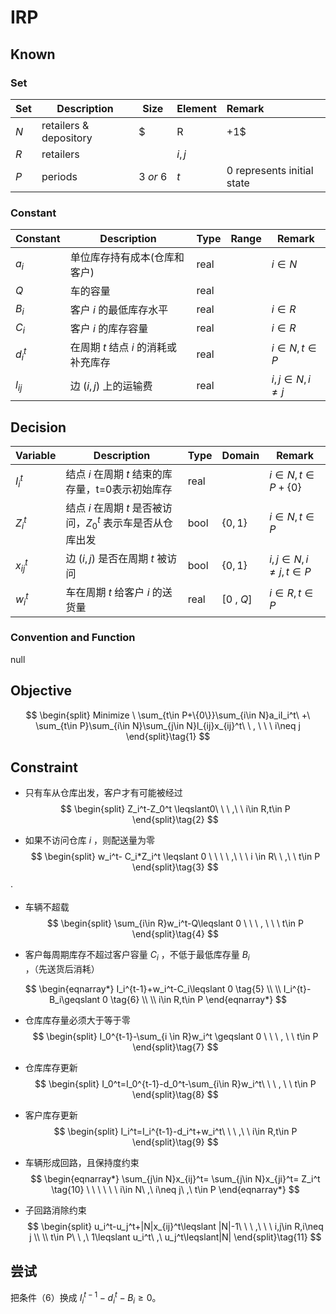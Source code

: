 # IRP

## Known

### Set

| Set | Description                   | Size        | Element         | Remark                                                         |
| ---- | ---------------------- | ----------- | ------------ | :----------------------------------------------------------- |
| $N$ | retailers & depository | $|R|+1$ | $i, j$ | 0 represents depository |
| $R$ | retailers |  | $i,j$ |  |
| $P$ | periods | $3\ or \ 6$ | $t$ | 0 represents initial state |

### Constant

| Constant | Description                          | Type | Range | Remark             |
| -------- | ------------------------------------ | ---- | ----- | ------------------ |
| $a_i$    | 单位库存持有成本(仓库和客户)         | real |       | $i\in N$           |
| $Q$      | 车的容量                             | real |       |                    |
| $B_i$    | 客户 $i$ 的最低库存水平              | real |       | $i\in R$           |
| $C_i$    | 客户 $i$ 的库存容量                  | real |       | $i\in R$           |
| $d_i^t$  | 在周期 $t$ 结点 $i$ 的消耗或补充库存 | real |       | $i\in N,t\in P$    |
| $l_{ij}$ | 边 $(i,j)$ 上的运输费                | real |       | $i,j\in N,i\neq j$ |


## Decision

| Variable     | Description                                                | Type | Domain     | Remark                                                     |
| -------------- | ------------------------------------------------------------ | ---- | ------------- | ------------------------------------------------------------ |
| $I_i^t$ | 结点 $i$ 在周期 $t$ 结束的库存量，t=0表示初始库存 | real |  | $i\in N,t\in P+\{0\}$ |
| $Z_i^t$ | 结点 $i$ 在周期 $t$ 是否被访问，$Z_0^t$ 表示车是否从仓库出发 | bool | $\{0,1\}$ | $i\in N,t\in P$ |
| $x_{ij}^t$ | 边 $(i,j)$ 是否在周期 $t$ 被访问 | bool | $\{0,1\}$ | $i,j \in N,i\neq j,t\in P$ |
| $w_i^t$ | 车在周期 $t$ 给客户 $i$ 的送货量 | real | $[0\ , \ Q]$ | $i\in R,t\in P$ |

### Convention and Function

null


## Objective

$$
\begin{split}
Minimize \  \sum_{t\in P+\{0\}}\sum_{i\in N}a_iI_i^t\ +\ \sum_{t\in P}\sum_{i\in N}\sum_{j\in N}l_{ij}x_{ij}^t\ \ , \ \ \ i\neq j
\end{split}\tag{1}
$$

## Constraint

- 只有车从仓库出发，客户才有可能被经过
  $$
  \begin{split}
  Z_i^t-Z_0^t \leqslant0\ \ \ ,\ \ i\in R,t\in P
  \end{split}\tag{2}
  $$




- 如果不访问仓库 $i$ ，则配送量为零
  $$
  \begin{split}
  w_i^t- C_i*Z_i^t \leqslant 0 \ \ \ \ ,\ \ \ i \in R\ \ ,\ \ t\in P
  \end{split}\tag{3}
  $$


·

- 车辆不超载
  $$
  \begin{split}
  \sum_{i\in R}w_i^t-Q\leqslant 0 \ \ \ , \ \ \ t\in P
  \end{split}\tag{4}
  $$

- 客户每周期库存不超过客户容量 $C_i$ ，不低于最低库存量 $B_i$ ，（先送货后消耗）


$$
\begin{eqnarray*}
I_i^{t-1}+w_i^t-C_i\leqslant 0 \tag{5} \\
\\ 
I_i^{t}-B_i\geqslant 0 \tag{6} \\
\\
i\in R,t\in P
\end{eqnarray*}
$$

- 仓库库存量必须大于等于零
  $$
  \begin{split}
  I_0^{t-1}-\sum_{i \in R}w_i^t \geqslant 0 \ \ \ , \ \ t\in P
  \end{split}\tag{7}
  $$

- 仓库库存更新
  $$
  \begin{split}
  I_0^t=I_0^{t-1}-d_0^t-\sum_{i\in R}w_i^t\ \ \ , \ \ t\in P
  \end{split}\tag{8}
  $$

- 客户库存更新
  $$
  \begin{split}
  I_i^t=I_i^{t-1}-d_i^t+w_i^t\ \ \ ,\ \ i\in R,t\in P
  \end{split}\tag{9}
  $$

- 车辆形成回路，且保持度约束
  $$
  \begin{eqnarray*}
  \sum_{j\in N}x_{ij}^t=
  \sum_{j\in N}x_{ji}^t=
  Z_i^t \tag{10} \ \ \ \ \ \ 
  i\in N\ ,\ i\neq j\ ,\ t\in P
  \end{eqnarray*}
  $$

- 子回路消除约束
  $$
  \begin{split}
  u_i^t-u_j^t+|N|x_{ij}^t\leqslant |N|-1\ \ \ ,\ \ \ i,j\in R,i\neq j \\
  \\
  t\in P\ \ ,\ 1\leqslant u_i^t\ ,\ u_j^t\leqslant|N|
  \end{split}\tag{11}
  $$






## 尝试

把条件（6）换成 $I_i^{t-1}-d_i^t-B_i \geqslant 0$。